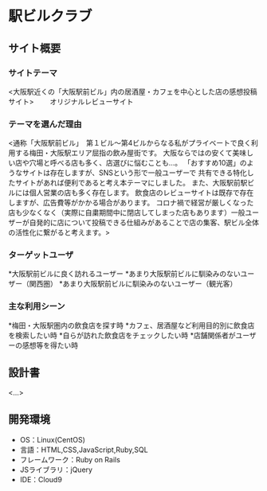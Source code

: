 # 駅ビルクラブ

## サイト概要
### サイトテーマ
<大阪駅近くの「大阪駅前ビル」内の居酒屋・カフェを中心とした店の感想投稿サイト>
　　オリジナルレビューサイト

### テーマを選んだ理由
<通称「大阪駅前ビル」　第１ビル〜第4ビルからなる私がプライベートで良く利用する梅田・大阪駅エリア屈指の飲み屋街です。
大阪ならではの安くて美味しい店や穴場と呼べる店も多く、店選びに悩むことも…。
「おすすめ10選」のようなサイトは存在しますが、SNSという形で一般ユーザーで
共有できる特化したサイトがあれば便利であると考え本テーマにしました。
また、大阪駅前駅ビルには個人営業の店も多く存在します。
飲食店のレビューサイトは既存で存在しますが、広告費等がかかる場合があります。
コロナ禍で経営が厳しくなった店も少なくなく（実際に自粛期間中に閉店してしまった店もあります）一般ユーザーが自発的に店について投稿できる仕組みがあることで店の集客、駅ビル全体の活性化に繋がると考えます。>

### ターゲットユーザ
*大阪駅前ビルに良く訪れるユーザー
*あまり大阪駅前ビルに馴染みのないユーザー（関西圏）
*あまり大阪駅前ビルに馴染みのないユーザー（観光客）

### 主な利用シーン
*梅田・大阪駅圏内の飲食店を探す時
*カフェ、居酒屋など利用目的別に飲食店を検索したい時
*自らが訪れた飲食店をチェックしたい時
*店舗関係者がユーザーの感想等を得たい時


## 設計書
<...>

## 開発環境
- OS：Linux(CentOS)
- 言語：HTML,CSS,JavaScript,Ruby,SQL
- フレームワーク：Ruby on Rails
- JSライブラリ：jQuery
- IDE：Cloud9

